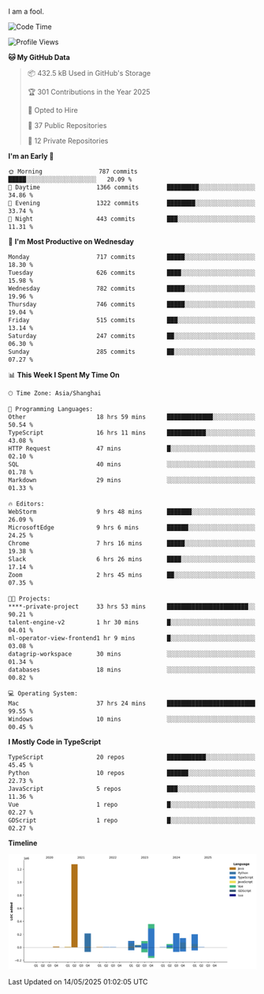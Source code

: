 I am a fool.

<!--START_SECTION:waka-->
![Code Time](http://img.shields.io/badge/Code%20Time-3%2C009%20hrs%2053%20mins-blue)

![Profile Views](http://img.shields.io/badge/Profile%20Views-0-blue)

**🐱 My GitHub Data** 

> 📦 432.5 kB Used in GitHub's Storage 
 > 
> 🏆 301 Contributions in the Year 2025
 > 
> 💼 Opted to Hire
 > 
> 📜 37 Public Repositories 
 > 
> 🔑 12 Private Repositories 
 > 
**I'm an Early 🐤** 

```text
🌞 Morning                787 commits         █████░░░░░░░░░░░░░░░░░░░░   20.09 % 
🌆 Daytime                1366 commits        █████████░░░░░░░░░░░░░░░░   34.86 % 
🌃 Evening                1322 commits        ████████░░░░░░░░░░░░░░░░░   33.74 % 
🌙 Night                  443 commits         ███░░░░░░░░░░░░░░░░░░░░░░   11.31 % 
```
📅 **I'm Most Productive on Wednesday** 

```text
Monday                   717 commits         █████░░░░░░░░░░░░░░░░░░░░   18.30 % 
Tuesday                  626 commits         ████░░░░░░░░░░░░░░░░░░░░░   15.98 % 
Wednesday                782 commits         █████░░░░░░░░░░░░░░░░░░░░   19.96 % 
Thursday                 746 commits         █████░░░░░░░░░░░░░░░░░░░░   19.04 % 
Friday                   515 commits         ███░░░░░░░░░░░░░░░░░░░░░░   13.14 % 
Saturday                 247 commits         ██░░░░░░░░░░░░░░░░░░░░░░░   06.30 % 
Sunday                   285 commits         ██░░░░░░░░░░░░░░░░░░░░░░░   07.27 % 
```


📊 **This Week I Spent My Time On** 

```text
🕑︎ Time Zone: Asia/Shanghai

💬 Programming Languages: 
Other                    18 hrs 59 mins      █████████████░░░░░░░░░░░░   50.54 % 
TypeScript               16 hrs 11 mins      ███████████░░░░░░░░░░░░░░   43.08 % 
HTTP Request             47 mins             █░░░░░░░░░░░░░░░░░░░░░░░░   02.10 % 
SQL                      40 mins             ░░░░░░░░░░░░░░░░░░░░░░░░░   01.78 % 
Markdown                 29 mins             ░░░░░░░░░░░░░░░░░░░░░░░░░   01.33 % 

🔥 Editors: 
WebStorm                 9 hrs 48 mins       ███████░░░░░░░░░░░░░░░░░░   26.09 % 
MicrosoftEdge            9 hrs 6 mins        ██████░░░░░░░░░░░░░░░░░░░   24.25 % 
Chrome                   7 hrs 16 mins       █████░░░░░░░░░░░░░░░░░░░░   19.38 % 
Slack                    6 hrs 26 mins       ████░░░░░░░░░░░░░░░░░░░░░   17.14 % 
Zoom                     2 hrs 45 mins       ██░░░░░░░░░░░░░░░░░░░░░░░   07.35 % 

🐱‍💻 Projects: 
****-private-project     33 hrs 53 mins      ███████████████████████░░   90.21 % 
talent-engine-v2         1 hr 30 mins        █░░░░░░░░░░░░░░░░░░░░░░░░   04.01 % 
ml-operator-view-frontend1 hr 9 mins         █░░░░░░░░░░░░░░░░░░░░░░░░   03.08 % 
datagrip-workspace       30 mins             ░░░░░░░░░░░░░░░░░░░░░░░░░   01.34 % 
databases                18 mins             ░░░░░░░░░░░░░░░░░░░░░░░░░   00.82 % 

💻 Operating System: 
Mac                      37 hrs 24 mins      █████████████████████████   99.55 % 
Windows                  10 mins             ░░░░░░░░░░░░░░░░░░░░░░░░░   00.45 % 
```

**I Mostly Code in TypeScript** 

```text
TypeScript               20 repos            ███████████░░░░░░░░░░░░░░   45.45 % 
Python                   10 repos            ██████░░░░░░░░░░░░░░░░░░░   22.73 % 
JavaScript               5 repos             ███░░░░░░░░░░░░░░░░░░░░░░   11.36 % 
Vue                      1 repo              █░░░░░░░░░░░░░░░░░░░░░░░░   02.27 % 
GDScript                 1 repo              █░░░░░░░░░░░░░░░░░░░░░░░░   02.27 % 
```



**Timeline**

![Lines of Code chart](https://raw.githubusercontent.com/VeejaLiu/VeejaLiu/master/assets/bar_graph.png)


 Last Updated on 14/05/2025 01:02:05 UTC
<!--END_SECTION:waka-->
